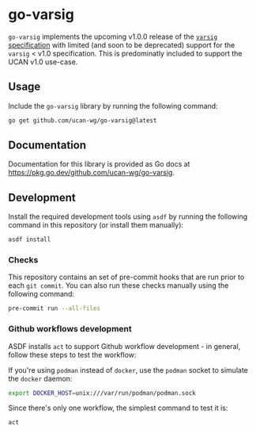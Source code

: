 # go-varsig

`go-varsig` implements the upcoming v1.0.0 release of the [`varsig` specification](https://github.com/ChainAgnostic/varsig/pull/18)
with limited (and soon to be deprecated) support for the `varsig` < v1.0
specification.  This is predominatly included to support the UCAN v1.0
use-case.

## Usage

Include the `go-varsig` library  by running the following command:

```bash
go get github.com/ucan-wg/go-varsig@latest
```

## Documentation

Documentation for this library is provided as Go docs at
https://pkg.go.dev/github.com/ucan-wg/go-varsig.

## Development

Install the required development tools using `asdf` by running the
following command in this repository (or install them manually):

```bash
asdf install
```

### Checks

This repository contains an set of pre-commit hooks that are run prior to
each `git commit`.  You can also run these checks manually using the
following command:

```bash
pre-commit run --all-files
```

### Github workflows development

ASDF installs `act` to support Github workflow development - in general,
follow these steps to test the workflow:

If you're using `podman` instead of `docker`, use the `podman` socket to
simulate the `docker` daemon:

```bash
export DOCKER_HOST=unix:///var/run/podman/podman.sock
```

Since there's only one workflow, the simplest command to test it is:

```bash
act
```

